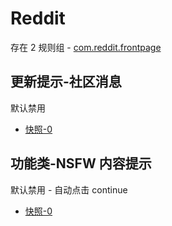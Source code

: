 # Reddit

存在 2 规则组 - [com.reddit.frontpage](/src/apps/com.reddit.frontpage.ts)

## 更新提示-社区消息

默认禁用

- [快照-0](https://i.gkd.li/import/13649914)

## 功能类-NSFW 内容提示

默认禁用 - 自动点击 continue

- [快照-0](https://i.gkd.li/import/13649992)
